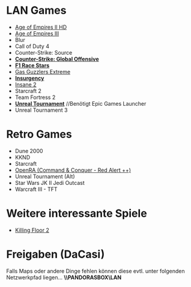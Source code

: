 # LAN Games

- [Age of Empires II HD](https://store.steampowered.com/app/221380/Age_of_Empires_II_HD)
- [Age of Empires III](https://store.steampowered.com/app/105450/Age_of_Empires_III_Complete_Collection/)
- Blur
- Call of Duty 4
- Counter-Strike: Source
- **[Counter-Strike: Global Offensive](https://store.steampowered.com/app/730/CounterStrike_Global_Offensive/)**
- **[F1 Race Stars](https://store.steampowered.com/app/203680/F1_RACE_STARS/)**
- [Gas Guzzlers Extreme](https://store.steampowered.com/app/243800/Gas_Guzzlers_Extreme/)
- **[Insurgency](https://store.steampowered.com/app/222880/Insurgency/)**
- [Insane 2](https://store.steampowered.com/app/35320/Insane_2/)
- Starcraft 2
- Team Fortress 2
- **[Unreal Tournament](https://www.epicgames.com/unrealtournament/)** //Benötigt Epic Games Launcher
- Unreal Tournament 3

# Retro Games
- Dune 2000
- KKND
- Starcraft
- [OpenRA (Command & Conquer - Red Alert ++)](https://www.openra.net)
- Unreal Tournament (Alt)
- Star Wars JK II Jedi Outcast
- Warcraft III - TFT

# Weitere interessante Spiele
- [Killing Floor 2](https://store.steampowered.com/app/232090/Killing_Floor_2/)

# Freigaben (DaCasi)
Falls Maps oder andere Dinge fehlen können diese evtl. unter folgenden Netzwerkpfad liegen...
**\\\\PANDORASBOX\LAN**
